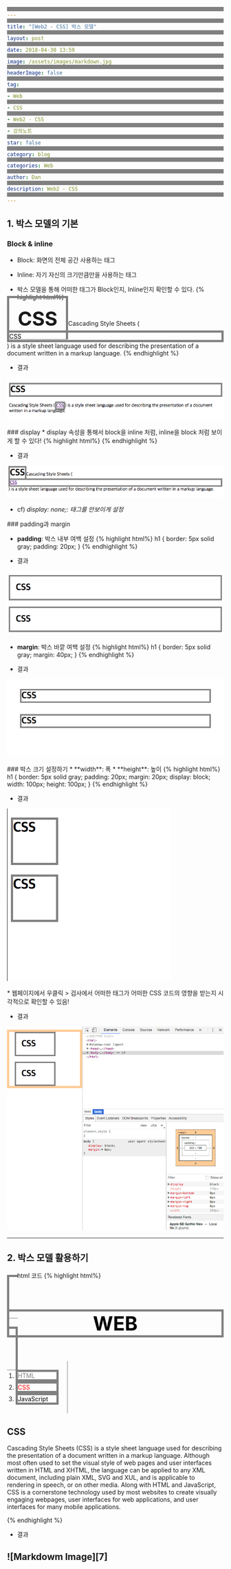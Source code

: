 ```yaml
---
title: "[Web2 - CSS] 박스 모델"
layout: post
date: 2018-04-30 13:59
image: /assets/images/markdown.jpg
headerImage: false
tag:
- Web
- CSS
- Web2 - CSS
- 강의노트
star: false
category: blog
categories: Web
author: Dan
description: Web2 - CSS
---
```

## 1. 박스 모델의 기본

### Block & inline
* Block: 화면의 전체 공간 사용하는 태그
* Inline: 자기 자신의 크기만큼만을 사용하는 태그

* 박스 모델을 통해 어떠한 태그가 Block인지,  Inline인지 확인할 수 있다.
{% highlight html%}
<style>
  h1, a
  {
    border-width: 5px;
    border-style: solid;
    border-color: gray;
  }
</style>
</head>
<body>
<h1>CSS</h1>Cascading Style Sheets (<a href="https://en.wikipedia.org/wiki/CSS_(disambiguation)">CSS</a>) is a style sheet language used for describing the presentation of a document written in a markup language.
</body>
{% endhighlight %}

* 결과

![Markdowm Image][1]

<div class="breaker"></div>
### display
* display 속성을 통해서 block을 inline 처럼, inline을 block 처럼 보이게 할 수 있다!
{% highlight html%}
<style>
  h1
  {
    border: 5px solid gray;
    display: inline;
  }
  a
  {
    border: 5px solid gray;
    display: block;
  }
</style>
{% endhighlight %}

* 결과

![Markdowm Image][2]

* cf) *display: none;: 태그를 안보이게 설정*

<div class="breaker"></div>
### padding과 margin

* **padding**: 박스 <span class="evidence">내부 여백</span> 설정
{% highlight html%}
h1
{
  border: 5px solid gray;
  padding: 20px;
}
{% endhighlight %}

* 결과

![Markdowm Image][3]

* **margin**: 박스 <span class="evidence">바깥 여백</span> 설정
{% highlight html%}
h1
{
  border: 5px solid gray;
  margin: 40px;
}
{% endhighlight %}

* 결과

![Markdowm Image][4]

<div class="breaker"></div>
### 박스 크기 설정하기
* **width**: 폭
* **height**: 높이
{% highlight html%}
h1
{
  border: 5px solid gray;
  padding: 20px;
  margin: 20px;
  display: block;
  width: 100px;
  height: 100px;
}
{% endhighlight %}

* 결과

![Markdowm Image][5]

<div class="breaker"></div>
* 웹페이지에서 우클릭 > 검사에서 어떠한 태그가 어떠한 CSS 코드의 영향을 받는지 시각적으로 확인할 수 있음!

* 결과

![Markdowm Image][6]

---
## 2. 박스 모델 활용하기

* html 코드
{% highlight html%}
<style>
  a
  {
    color: black;
    text-decoration: none;
  }
  #active
  {
    color: red;
  }
  .saw
  {
    color: gray;
  }
  h1
  {
    font-size: 45px;
    text-align:  center;
    border-bottom: 1px solid gray;
    margin: 0;
    padding: 20px;
  }
  ol
  {
      border-right: 1px solid gray;
      width: 100px;
      margin: 0;
      padding: 20px;
  }
  body
  {
    margin: 0;
  }
</style>

</head>
<body>
  <h1><a href="index.html">WEB</a></h1>
  <ol>
    <li><a href="1.html" class = "saw">HTML</a></li>
    <li><a href="2.html" class = "saw" id = "active">CSS</a></li>
    <li><a href="3.html">JavaScript</a></li>
  </ol>
  <h2>CSS</h2>
  <p>
    Cascading Style Sheets (CSS) is a style sheet language used for describing the presentation of a document written in a markup language. Although most often used to set the visual style of web pages and user interfaces written in HTML and XHTML, the language can be applied to any XML document, including plain XML, SVG and XUL, and is applicable to rendering in speech, or on other media. Along with HTML and JavaScript, CSS is a cornerstone technology used by most websites to create visually engaging webpages, user interfaces for web applications, and user interfaces for many mobile applications.
  </p>
</body>
{% endhighlight %}

* 결과

![Markdowm Image][7]
---
[1]: /assets/images/스크린샷2018-04-30-1.jpg
[2]: /assets/images/스크린샷2018-04-30-2.jpg
[3]: /assets/images/스크린샷2018-04-30-3.jpg
[4]: /assets/images/스크린샷2018-04-30-4.jpg
[5]: /assets/images/스크린샷2018-04-30-5.jpg
[6]: /assets/images/스크린샷2018-04-30-6.jpg
[6]: /assets/images/스크린샷2018-04-30-7.jpg
